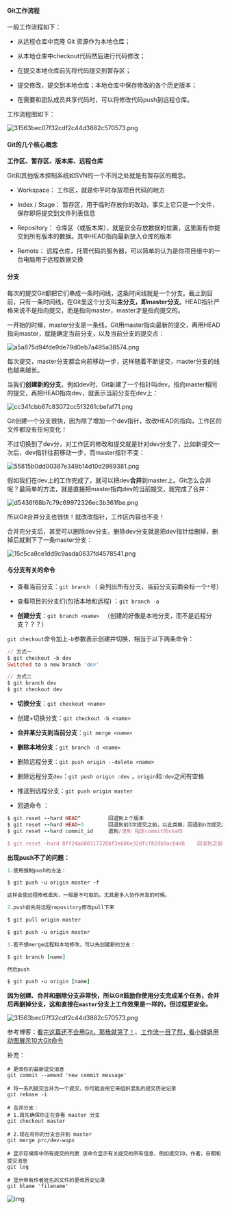#### Git工作流程

一般工作流程如下：

- 从远程仓库中克隆 Git 资源作为本地仓库；

- 从本地仓库中checkout代码然后进行代码修改；

- 在提交本地仓库前先将代码提交到暂存区；

- 提交修改，提交到本地仓库；本地仓库中保存修改的各个历史版本；

- 在需要和团队成员共享代码时，可以将修改代码push到远程仓库。

工作流程图如下：

 ![31563bec07f32cdf2c44d3882c570573.png](https://img-blog.csdnimg.cn/img_convert/31563bec07f32cdf2c44d3882c570573.png)











#### Git的几个核心概念

**工作区、暂存区、版本库、远程仓库**

Git和其他版本控制系统如SVN的一个不同之处就是有暂存区的概念。

- Workspace： 工作区，就是你平时存放项目代码的地方

- Index / Stage： 暂存区，用于临时存放你的改动，事实上它只是一个文件，保存即将提交到文件列表信息

- Repository： 仓库区（或版本库），就是安全存放数据的位置，这里面有你提交到所有版本的数据。其中HEAD指向最新放入仓库的版本

- Remote： 远程仓库，托管代码的服务器，可以简单的认为是你项目组中的一台电脑用于远程数据交换

#### 分支

每次的提交Git都把它们串成一条时间线，这条时间线就是一个分支。截止到目前，只有一条时间线，在Git里这个分支叫**主分支，即master分支**。HEAD指针严格来说不是指向提交，而是指向master，master才是指向提交的。

一开始的时候，master分支是一条线，Git用master指向最新的提交，再用HEAD指向master，就能确定当前分支，以及当前分支的提交点：

 ![a5a875d94fde9de79d0eb7a495a38574.png](https://img-blog.csdnimg.cn/img_convert/a5a875d94fde9de79d0eb7a495a38574.png) 


每次提交，master分支都会向前移动一步，这样随着不断提交，master分支的线也越来越长。

当我们**创建新的分支**，例如dev时，Git新建了一个指针叫dev，指向master相同的提交，再把HEAD指向dev，就表示当前分支在dev上：

 ![cc341cbb67c83072cc5f3261cbefaf71.png](https://img-blog.csdnimg.cn/img_convert/cc341cbb67c83072cc5f3261cbefaf71.png) 


Git创建一个分支很快，因为除了增加一个dev指针，改改HEAD的指向，工作区的文件都没有任何变化！

不过切换到了dev分，对工作区的修改和提交就是针对dev分支了，比如新提交一次后，dev指针往前移动一步，而master指针不变：

 ![55815b0dd00387e349b14d10d2989381.png](https://img-blog.csdnimg.cn/img_convert/55815b0dd00387e349b14d10d2989381.png) 

假如我们在dev上的工作完成了，就可以把dev**合并**到master上。Git怎么合并呢？最简单的方法，就是直接把master指向dev的当前提交，就完成了合并：

 ![d5436f68b7c79c69972326ec3b361fbe.png](https://img-blog.csdnimg.cn/img_convert/d5436f68b7c79c69972326ec3b361fbe.png) 


所以Git合并分支也很快！就改改指针，工作区内容也不变！

合并完分支后，甚至可以删除dev分支。删除dev分支就是把dev指针给删掉，删掉后就剩下了一条master分支：

 ![15c5ca8ce1dd9c9aada0637fd4578541.png](https://img-blog.csdnimg.cn/img_convert/15c5ca8ce1dd9c9aada0637fd4578541.png) 

#### 与分支有关的命令

- 查看当前分支：`git branch`  （ 会列出所有分支，当前分支前面会标一个`*`号）

- 查看项目的分支们(包括本地和远程) ：`git branch -a`

- **创建分支**：`git branch <name> `   （创建的好像是本地分支，而不是远程分支？？？）

`git checkout`命令加上`-b`参数表示创建并切换，相当于以下两条命令：

```ruby
// 方式一
$ git checkout -b dev
Switched to a new branch 'dev'

// 方式二
$ git branch dev
$ git checkout dev
```

- **切换分支**：`git checkout <name>`

- 创建+切换分支：`git checkout -b <name> `

- **合并某分支到当前分支**：`git merge <name> `

- **删除本地分支**：`git branch -d <name>  `

- 删除远程分支：`git push origin --delete <name> `

- 删除远程分支`dev`：`git push origin :dev` ，`origin`和`:dev`之间有空格

- 推送到远程分支：`git push origin master`

- 回退命令 ：

```ruby
$ git reset --hard HEAD^         回退到上个版本
$ git reset --hard HEAD~3        回退到前3次提交之前，以此类推，回退到n次提交之前
$ git reset --hard commit_id     退到/进到 指定commit的sha码

$ git reset –hard 8ff24a6803173208f3e606e32dfcf82db9ac84d8    回滚到之前某一commit
```

**出现push不了的问题：**

```ruby
1.使用强制push的方法：

$ git push -u origin master -f 

这样会使远程修改丢失，一般是不可取的，尤其是多人协作开发的时候。

2.push前先将远程repository修改pull下来

$ git pull origin master

$ git push -u origin master

3.若不想merge远程和本地修改，可以先创建新的分支：

$ git branch [name]

然后push

$ git push -u origin [name]
```

**因为创建、合并和删除分支非常快，所以Git鼓励你使用分支完成某个任务，合并后再删掉分支，这和直接在`master`分支上工作效果是一样的，但过程更安全。** 



 ![31563bec07f32cdf2c44d3882c570573.png](https://img-blog.csdnimg.cn/img_convert/31563bec07f32cdf2c44d3882c570573.png)

参考博客：[看完这篇还不会用Git，那我就哭了！](https://zhuanlan.zhihu.com/p/94008510)、[工作流一目了然，看小姐姐用动图展示10大Git命令](https://zhuanlan.zhihu.com/p/132573100)

补充：

```text
# 更改你的最新提交消息
git commit --amend 'new commit message' 

# 将一系列提交合并为一个提交，你可能会用它来组织混乱的提交历史记录
git rebase -i

# 合并分支：
# 1.首先确保你正在查看 master 分支
git checkout master

# 2.现在将你的分支合并到 master 
git merge prc/dev-wupx

# 显示存储库中所有提交的列表 该命令显示有关提交的所有信息，例如提交ID，作者，日期和提交消息
git log

# 显示带有作者姓名的文件的更改历史记录
git blame 'filename'
```

 ![img](https://pic2.zhimg.com/80/v2-31a3f3d822e9c7cd2264054b0808ab61_720w.jpg) 